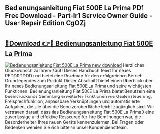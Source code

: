 ## Bedienungsanleitung Fiat 500E La Prima PDf Free Download - Part-Ir1 Service Owner Guide - User Repair Edition CgOZj

# <h2><a href="http://df0cd56.blite.top/?on=Bedienungsanleitung+Fiat+500E+La+Prima">🔗Download 👉🔴 Bedienungsanleitung Fiat 500E La Prima</a></h2>

[![Bedienungsanleitung Fiat 500E La Prima new download](https://i.imgur.com/lujVjoI.png)](http://df0cd56.blite.top/?on=Bedienungsanleitung+Fiat+500E+La+Prima)
Herzlichen Glückwunsch zu Ihrem Kauf! Dieses Handbuch feiert Ihr neues REDDDDDDD und bietet eine Roadmap für den erfolgreichen Betrieb. Grundlegendes zum Produkt Dieser Abschnitt bietet einen Überblick über Ihr neues Bedienungsanleitung Fiat 500E La Prima und seine wichtigsten Funktionen. Bedienungsanleitung Fiat 500E La Prima bietet Benutzern eine beeindruckende Sammlung erweiterter Funktionen wie Gestensteuerung, Freisprechfunktion, anpassbare Verknüpfungen und automatisierte Aufgaben, die alle über die Benutzeroberfläche leicht zugänglich sind. Wir vertrauen darauf, dass das Bedienungsanleitung Fiat 500E La PrimaD eine zuverlässige und effektive Ressource für Ihre Bemühungen war, die Besonderheiten Ihres neuen Geräts kennenzulernen. Bei Fragen oder Bedenken wenden Sie sich bitte an unser Kundendienstteam.
